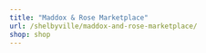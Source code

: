 ```yaml
---
title: "Maddox & Rose Marketplace"
url: /shelbyville/maddox-and-rose-marketplace/
shop: shop
---
```


